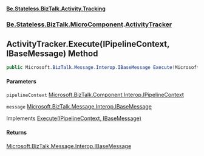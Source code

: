 #### [Be.Stateless.BizTalk.Activity.Tracking](README.md 'README')
### [Be.Stateless.BizTalk.MicroComponent](Be.Stateless.BizTalk.MicroComponent.md 'Be.Stateless.BizTalk.MicroComponent').[ActivityTracker](ActivityTracker.md 'Be.Stateless.BizTalk.MicroComponent.ActivityTracker')

## ActivityTracker.Execute(IPipelineContext, IBaseMessage) Method

```csharp
public Microsoft.BizTalk.Message.Interop.IBaseMessage Execute(Microsoft.BizTalk.Component.Interop.IPipelineContext pipelineContext, Microsoft.BizTalk.Message.Interop.IBaseMessage message);
```
#### Parameters

<a name='Be.Stateless.BizTalk.MicroComponent.ActivityTracker.Execute(Microsoft.BizTalk.Component.Interop.IPipelineContext,Microsoft.BizTalk.Message.Interop.IBaseMessage).pipelineContext'></a>

`pipelineContext` [Microsoft.BizTalk.Component.Interop.IPipelineContext](https://docs.microsoft.com/en-us/dotnet/api/Microsoft.BizTalk.Component.Interop.IPipelineContext 'Microsoft.BizTalk.Component.Interop.IPipelineContext')

<a name='Be.Stateless.BizTalk.MicroComponent.ActivityTracker.Execute(Microsoft.BizTalk.Component.Interop.IPipelineContext,Microsoft.BizTalk.Message.Interop.IBaseMessage).message'></a>

`message` [Microsoft.BizTalk.Message.Interop.IBaseMessage](https://docs.microsoft.com/en-us/dotnet/api/Microsoft.BizTalk.Message.Interop.IBaseMessage 'Microsoft.BizTalk.Message.Interop.IBaseMessage')

Implements [Execute(IPipelineContext, IBaseMessage)](https://docs.microsoft.com/en-us/dotnet/api/Be.Stateless.BizTalk.MicroComponent.IMicroComponent.Execute#Be_Stateless_BizTalk_MicroComponent_IMicroComponent_Execute_Microsoft_BizTalk_Component_Interop_IPipelineContext,Microsoft_BizTalk_Message_Interop_IBaseMessage_ 'Be.Stateless.BizTalk.MicroComponent.IMicroComponent.Execute(Microsoft.BizTalk.Component.Interop.IPipelineContext,Microsoft.BizTalk.Message.Interop.IBaseMessage)')

#### Returns
[Microsoft.BizTalk.Message.Interop.IBaseMessage](https://docs.microsoft.com/en-us/dotnet/api/Microsoft.BizTalk.Message.Interop.IBaseMessage 'Microsoft.BizTalk.Message.Interop.IBaseMessage')